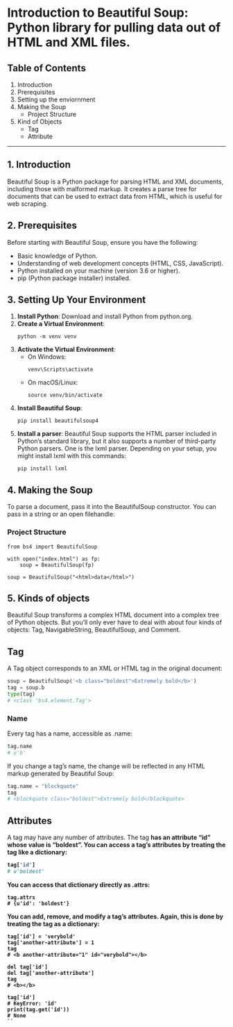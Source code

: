 # Introduction to Beautiful Soup: Python library for pulling data out of HTML and XML files.

## Table of Contents
1. Introduction
2. Prerequisites
3. Setting up the enviornment
4. Making the Soup
    - Project Structure
5. Kind of Objects
    - Tag
    - Attribute

---

## 1. Introduction
Beautiful Soup is a Python package for parsing HTML and XML documents, including those with malformed markup. It creates a parse tree for documents that can be used to extract data from HTML, which is useful for web scraping.
## 2. Prerequisites
Before starting with Beautiful Soup, ensure you have the following:
- Basic knowledge of Python.
- Understanding of web development concepts (HTML, CSS, JavaScript).
- Python installed on your machine (version 3.6 or higher).
- pip (Python package installer) installed.

## 3. Setting Up Your Environment
1. **Install Python**: Download and install Python from python.org.
2. **Create a Virtual Environment**:
    ```
    python -m venv venv
    ```
3. **Activate the Virtual Environment**:
    - On Windows:
        ```
        venv\Scripts\activate
        ```
    - On macOS/Linux:
        ```
        source venv/bin/activate
        ```
4. **Install Beautiful Soup**:
    ```
    pip install beautifulsoup4
    ```
5. **Install a parser**:
Beautiful Soup supports the HTML parser included in Python’s standard library, but it also supports a number of third-party Python parsers. One is the lxml parser. Depending on your setup, you might install lxml with this commands:
    ```
    pip install lxml
    ```


## 4. Making the Soup
To parse a document, pass it into the BeautifulSoup constructor. You can pass in a string or an open filehandle:
### Project Structure

```
from bs4 import BeautifulSoup

with open("index.html") as fp:
    soup = BeautifulSoup(fp)

soup = BeautifulSoup("<html>data</html>")
```


## 5. Kinds of objects
Beautiful Soup transforms a complex HTML document into a complex tree of Python objects. But you’ll only ever have to deal with about four kinds of objects: Tag, NavigableString, BeautifulSoup, and Comment.
## Tag
A Tag object corresponds to an XML or HTML tag in the original document:
```python
soup = BeautifulSoup('<b class="boldest">Extremely bold</b>')
tag = soup.b
type(tag)
# <class 'bs4.element.Tag'>
```
### Name
Every tag has a name, accessible as .name:
```python
tag.name
# u'b'
```
If you change a tag’s name, the change will be reflected in any HTML markup generated by Beautiful Soup:

```python
tag.name = "blockquote"
tag
# <blockquote class="boldest">Extremely bold</blockquote>
```
## Attributes
A tag may have any number of attributes. The tag <b id="boldest"> has an attribute “id” whose value is “boldest”. You can access a tag’s attributes by treating the tag like a dictionary:
```python
tag['id']
# u'boldest'
```

You can access that dictionary directly as .attrs:
```
tag.attrs
# {u'id': 'boldest'}
```

You can add, remove, and modify a tag’s attributes. Again, this is done by treating the tag as a dictionary:
```
tag['id'] = 'verybold'
tag['another-attribute'] = 1
tag
# <b another-attribute="1" id="verybold"></b>

del tag['id']
del tag['another-attribute']
tag
# <b></b>

tag['id']
# KeyError: 'id'
print(tag.get('id'))
# None
``